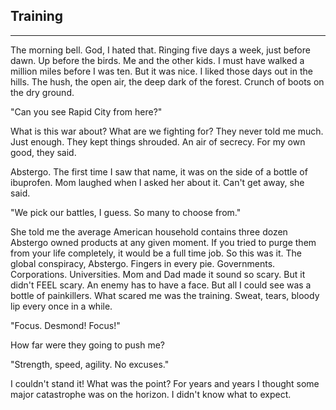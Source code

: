 ## Training

* * *

The morning bell. God, I hated that. Ringing five days a week, just before dawn. Up before the birds. Me and the other kids. I must have walked a million miles before I was ten. But it was nice. I liked those days out in the hills. The hush, the open air, the deep dark of the forest. Crunch of boots on the dry ground.

"Can you see Rapid City from here?"

What is this war about? What are we fighting for? They never told me much. Just enough. They kept things shrouded. An air of secrecy. For my own good, they said. 

Abstergo. The first time I saw that name, it was on the side of a bottle of ibuprofen. Mom laughed when I asked her about it. Can't get away, she said. 

"We pick our battles, I guess. So many to choose from."

She told me the average American household contains three dozen Abstergo owned products at any given moment. If you tried to purge them from your life completely, it would be a full time job.  So this was it. The global conspiracy, Abstergo. Fingers in every pie. Governments. Corporations. Universities. Mom and Dad made it sound so scary. But it didn't FEEL scary. An enemy has to have a face. But all I could see was a bottle of painkillers. What scared me was the training. Sweat, tears, bloody lip every once in a while. 

"Focus. Desmond! Focus!"

How far were they going to push me? 

"Strength, speed, agility. No excuses."

I couldn't stand it! What was the point? For years and years I thought some major catastrophe was on the horizon. I didn't know what to expect. 
